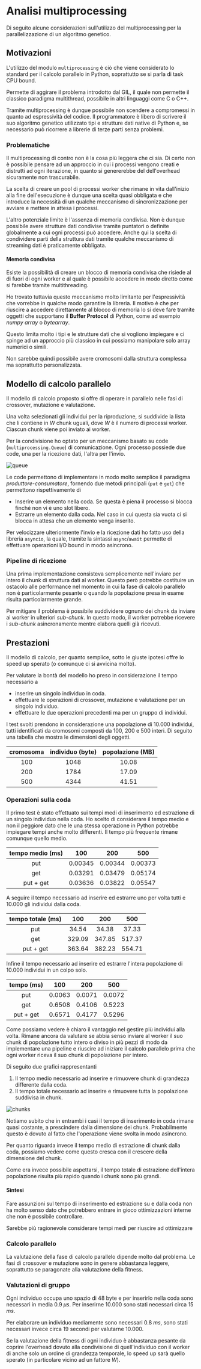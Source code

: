 # Analisi multiprocessing

Di seguito alcune considerazioni sull'utilizzo
del multiprocessing per la parallelizzazione di
un algoritmo genetico.

## Motivazioni

L'utilizzo del modulo `multiprocessing` è ciò che
viene considerato lo standard per il calcolo
parallelo in Python, soprattutto se si parla di
task CPU bound.

Permette di aggirare il problema introdotto dal
GIL, il quale non permette il classico paradigma
multithread, possibile in altri linguaggi come C o
C++.

Tramite multiprocessing è dunque possibile non
scendere a compromessi in quanto ad espressività
del codice. Il programmatore è libero di scrivere
il suo algoritmo genetico utilizzato tipi e
strutture dati native di Python e, se necessario
può ricorrere a librerie di terze parti senza
problemi.

### Problematiche

Il multiprocessing di contro non è la cosa più
leggera che ci sia. Di certo non è possibile
pensare ad un approccio in cui i processi vengono
creati e distrutti ad ogni iterazione, in quanto
si genererebbe del dell'overhead sicuramente non
trascurabile.

La scelta di creare un pool di processi worker che
rimane in vita dall'inizio alla fine
dell'esecuzione è dunque una scelta quasi obbligata
e che introduce la necessità di un qualche
meccanismo di sincronizzazione per avviare e
mettere in attesa i processi.

L'altro potenziale limite è l'assenza di memoria
condivisa. Non è dunque possibile avere strutture
dati condivise tramite puntatori o definite
globalmente a cui ogni processi può accedere. Anche
qui la scelta di condividere parti della struttura
dati tramite qualche meccanismo di streaming dati
è praticamente obbligata.

#### Memoria condivisa

Esiste la possibilità di creare un blocco di
memoria condivisa che risiede al di fuori di ogni
worker e al quale è possibile accedere in modo
diretto come si farebbe tramite multithreading.

Ho trovato tuttavia questo meccanismo molto
limitante per l'espressività che vorrebbe in
qualche modo garantire la libreria. Il motivo è
che per riuscire a accedere direttamente al blocco
di memoria lo si deve fare tramite oggetti che
supportano il **Buffer Protocol** di Python, come
ad esempio _numpy array_ o _bytearray_.

Questo limita molto i tipi e le strutture dati
che si vogliono impiegare e ci spinge ad un
approccio più classico in cui possiamo manipolare
solo array numerici o simili.

Non sarebbe quindi possibile avere cromosomi
dalla struttura complessa ma soprattutto
personalizzata.

## Modello di calcolo parallelo

Il modello di calcolo proposto si offre di operare
in parallelo nelle fasi di crossover, mutazione e
valutazione.

Una volta selezionati gli individui per la
riproduzione, si suddivide la lista che li contiene
in $W$ chunk uguali, dove $W$ è il numero di
processi worker. Ciascun chunk viene poi inviato
ai worker.

Per la condivisione ho optato per un meccanismo
basato su code (`multiprocessing.Queue`) di
comunicazione. Ogni processo possiede due code, una
per la ricezione dati, l'altra per l'invio.

![queue](images/queue.svg)

Le code permettono di implementare in modo molto
semplice il paradigma _produttore-consumatore_,
fornendo due metodi principali (`put` e `get`)
che permettono rispettivamente di

- Inserire un elemento nella coda. Se questa è
  piena il processo si blocca finché non vi è
  uno slot libero.
- Estrarre un elemento dalla coda. Nel caso in cui
  questa sia vuota ci si blocca in attesa che un
  elemento venga inserito.

Per velocizzare ulteriormente l'invio e la
ricezione dati ho fatto uso della libreria
`asyncio`, la quale, tramite la sintassi
`async`/`await` permette di effettuare operazioni
I/O bound in modo asincrono.

### Pipeline di ricezione

Una prima implementazione consisteva semplicemente
nell'inviare per intero il chunk di struttura dati
al worker. Questo però potrebbe costituire un
ostacolo alle performance nel momento in cui la fase
di calcolo parallelo non è particolarmente pesante
o quando la popolazione presa in esame risulta
particolarmente grande.

Per mitigare il problema è possibile suddividere
ognuno dei chunk da inviare ai worker in ulteriori
_sub-chunk_. In questo modo, il worker potrebbe
ricevere i _sub-chunk_ asincronamente mentre
elabora quelli già ricevuti.

## Prestazioni

Il modello di calcolo, per quanto semplice, sotto
le giuste ipotesi offre lo speed up sperato (o
comunque ci si avvicina molto).

Per valutare la bontà del modello ho preso in
considerazione il tempo necessario a

- inserire un singolo individuo in coda.
- effettuare le operazioni di crossover, mutazione
  e valutazione per un singolo individuo.
- effettuare le due operazioni precedenti ma per
  un gruppo di individui.

I test svolti prendono in considerazione una
popolazione di $10.000$ individui, tutti
identificati da cromosomi composti da $100$,
$200$ e $500$ interi. Di seguito una tabella che
mostra le dimensioni degli oggetti.

| cromosoma | individuo (byte) | popolazione (MB) |
| :-------: | :--------------: | :--------------: |
|    100    |       1048       |      10.08       |
|    200    |       1784       |      17.09       |
|    500    |       4344       |      41.51       |

### Operazioni sulla coda

Il primo test è stato effettuato sui tempi medi
di inserimento ed estrazione di un singolo
individuo nella coda. Ho scelto di considerare il
tempo medio e non il peggiore dato che le una stessa
operazione in Python potrebbe impiegare tempi anche
molto differenti. Il tempo più frequente rimane
comunque quello medio.

| tempo medio (ms) |   100   |   200   |   500   |
| :--------------: | :-----: | :-----: | :-----: |
|       put        | 0.00345 | 0.00344 | 0.00373 |
|       get        | 0.03291 | 0.03479 | 0.05174 |
|    put + get     | 0.03636 | 0.03822 | 0.05547 |

A seguire il tempo necessario ad inserire ed
estrarre uno per volta tutti e $10.000$ gli
individui dalla coda.

| tempo totale (ms) |  100   |  200   |  500   |
| :---------------: | :----: | :----: | :----: |
|        put        | 34.54  | 34.38  | 37.33  |
|        get        | 329.09 | 347.85 | 517.37 |
|     put + get     | 363.64 | 382.23 | 554.71 |

Infine il tempo necessario ad inserire ed
estrarre l'intera popolazione di $10.000$
individui in un colpo solo.

| tempo (ms) |  100   |  200   |  500   |
| :--------: | :----: | :----: | :----: |
|    put     | 0.0063 | 0.0071 | 0.0072 |
|    get     | 0.6508 | 0.4106 | 0.5223 |
| put + get  | 0.6571 | 0.4177 | 0.5296 |

Come possiamo vedere è chiaro il vantaggio nel
gestire più individui alla volta. Rimane ancora
da valutare se abbia senso inviare al worker il suo
chunk di popolazione tutto intero o diviso in più
pezzi di modo da implementare una pipeline e
riuscire ad iniziare il calcolo parallelo prima
che ogni worker riceva il suo chunk di popolazione
per intero.

Di seguito due grafici rappresentanti

1. Il tempo medio necessario ad inserire e
   rimuovere chunk di grandezza differente dalla
   coda.
2. Il tempo totale necessario ad inserire e rimuovere
   tutta la popolazione suddivisa in chunk.

![chunks](images/queue_chunk.svg)

Notiamo subito che in entrambi i casi il tempo di
inserimento in coda rimane quasi costante, a prescindere
dalla dimensione dei chunk. Probabilmente questo è
dovuto al fatto che l'operazione viene svolta in modo
asincrono.

Per quanto riguarda invece il tempo medio di estrazione
di chunk dalla coda, possiamo vedere come questo cresca
con il crescere della dimensione del chunk.

Come era invece possibile aspettarsi, il tempo totale
di estrazione dell'intera popolazione risulta più
rapido quando i chunk sono più grandi.

#### Sintesi

Fare assunzioni sul tempo di inserimento ed
estrazione su e dalla coda non ha molto senso dato
che potrebbero entrare in gioco ottimizzazioni
interne che non è possibile controllare.

Sarebbe più ragionevole considerare tempi medi
per riuscire ad ottimizzare

### Calcolo parallelo

La valutazione della fase di calcolo parallelo
dipende molto dal problema. Le fasi di crossover e
mutazione sono in genere abbastanza leggere,
soprattutto se paragonate alla valutazione della
fitness.

### Valutazioni di gruppo

Ogni individuo occupa uno spazio di $48$ byte e per
inserirlo nella coda sono necessari in media
$0.9 \; \mu s$. Per inserirne $10.000$ sono stati
necessari circa $15 \; ms$.

Per elaborare un individuo mediamente sono
necessari $0.8 \; ms$, sono stati necessari
invece circa $19$ secondi per valutarne $10.000$.

<!-- Ricontrollare gli ordini di grandezza -->

Se la valutazione della fitness di ogni individuo è
abbastanza pesante da coprire l'overhead dovuto
alla condivisione di quell'individuo con il worker
di anche solo un ordine di grandezza temporale, lo
speed up sarà quello sperato (in particolare vicino
ad un fattore $W$).
